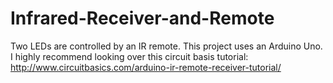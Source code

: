 # Infrared-Receiver-and-Remote
Two LEDs are controlled by an IR remote. This project uses an Arduino Uno. I highly recommend looking over this circuit basis tutorial: http://www.circuitbasics.com/arduino-ir-remote-receiver-tutorial/
